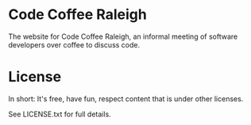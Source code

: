 # Code Coffee Raleigh

The website for Code Coffee Raleigh, an informal meeting of software developers over coffee to discuss code.


# License

In short: It's free, have fun, respect content that is under other licenses.

See LICENSE.txt for full details.